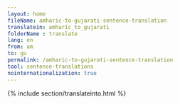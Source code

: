 ```yaml
---
layout: home
fileName: amharic-to-gujarati-sentence-translation
translatein: amharic_to_gujarati
folderName : translate
lang: en
from: am
to: gu
permalink: /amharic-to-gujarati-sentence-translation
tool: sentence-translations
nointernationalization: true
---
```

{% include section/translateinto.html %}
